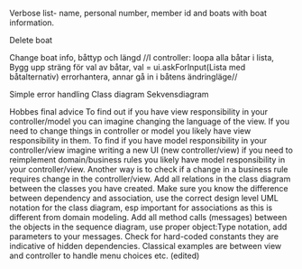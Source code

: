 Verbose list-  name, personal number, member id and boats with boat information.

Delete boat

Change boat info, båttyp och längd
//I controller:
loopa alla båtar i lista,
Bygg upp sträng för val av båtar,
val = ui.askForInput(Lista med båtalternativ)
errorhantera, annar gå in i båtens ändringläge//

Simple error handling
Class diagram
Sekvensdiagram

Hobbes final advice
To find out if you have view responsibility in your controller/model you can imagine changing the language of the view. If you need to change things in controller or model you likely have view responsibility in them.
To find if you have model responsibility in your controller/view imagine writing a new UI (new controller/view) if you need to reimplement domain/business rules you likely have model responsibility in your controller/view. Another way is to check if a change in a business rule requires change in the controller/view.
Add all relations in the class diagram between the classes you have created. Make sure you know the difference between dependency and association, use the correct design level UML notation for the class diagram, esp important for associations as this is different from domain modeling.
Add all method calls (messages) between the objects in the sequence diagram, use proper object:Type notation, add parameters to your messages.
Check for hard-coded constants they are indicative of hidden dependencies. Classical examples are between view and controller to handle menu choices etc. (edited) 
